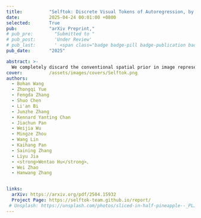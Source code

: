 ```yaml
---
title:          "Selftok: Discrete Visual Tokens of Autoregression, by Diffusion, and for Reasoning"
date:           2025-04-24 00:01:00 +0800
selected:       True
pub:            "arXiv Preprint,"
# pub_pre:        "Submitted to "
# pub_post:       'Under Review'
# pub_last:       ' <span class="badge badge-pill badge-publication badge-success">Spotlight</span>'
pub_date:       "2025"

abstract: >-
  We completely discard the conventional spatial prior in image representation and introduce a novel discrete visual tokenizer: Self-Consistency Tokenizer (Selftok). Selftok is a SOTA tokenizer that achieves both high-quality reconstruction and high compression bit rate. After representing the training images as Selftok tokens, as a pure AR model, our VLM achieves both SOTA visual comprehension and generation performances.
cover:          /assets/images/covers/Selftok.png
authors:
  - Bohan Wang
  - Zhongqi Yue
  - Fengda Zhang
  - Shuo Chen
  - Li'an Bi
  - Junzhe Zhang
  - Kennard Yanting Chan
  - Jiachun Pan
  - Weijia Wu
  - Mingze Zhou
  - Wang Lin
  - Kaihang Pan
  - Saining Zhang
  - Liyu Jia
  - <strong>Wentao Hu</strong>、
  - Wei Zhao
  - Hanwang Zhang


links:
  arXiv: https://arxiv.org/pdf/2504.15932
  Project Page: https://selftok-team.github.io/report/
 # Unsplash: https://unsplash.com/photos/sliced-in-half-pineapple--_PLJZmHZzk
---
```


